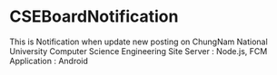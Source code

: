 # CSEBoardNotification
This is Notification when update new posting on ChungNam National University Computer Science Engineering Site
Server : Node.js, FCM
Application : Android
